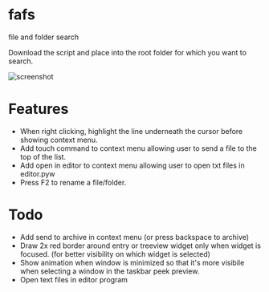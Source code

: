 # fafs
file and folder search

Download the script and place into the root folder for which you want to search.

![screenshot](https://github.com/classicfoo/fafs/assets/20607431/fdb6034b-5db6-4c65-bccc-de4ada5453fc)

# Features
- When right clicking, highlight the line underneath the cursor before showing context menu.
- Add touch command to context menu allowing user to send a file to the top of the list.
- Add open in editor to context menu allowing user to open txt files in editor.pyw
- Press F2 to rename a file/folder.
 


# Todo
- Add send to archive in context menu (or press backspace to archive)
- Draw 2x red border around entry or treeview widget only when widget is focused. (for better visibility on which widget is selected)
- Show animation when window is minimized so that it's more visibile when selecting a window in the taskbar peek preview. 
- Open text files in editor program
